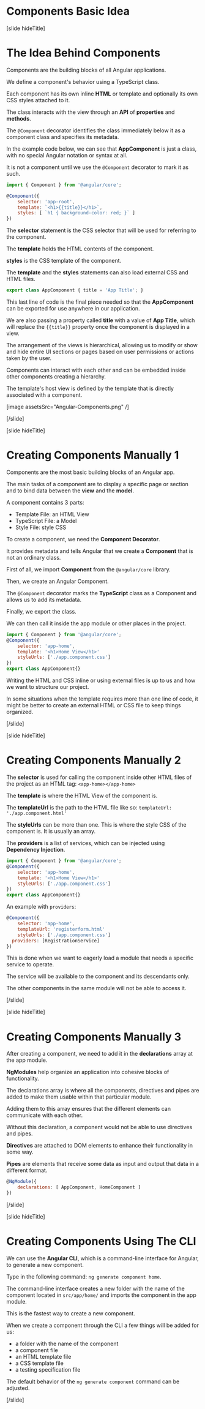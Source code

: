 # Components Basic Idea

[slide hideTitle]

# The Idea Behind Components

Components are the building blocks of all Angular applications. 

We define a component's behavior using a TypeScript class.

Each component has its own inline **HTML** or template and optionally its own CSS styles attached to it.

The class interacts with the view through an **API** of **properties** and **methods**.

The `@Component` decorator identifies the class immediately below it as a component class and specifies its metadata. 

In the example code below, we can see that **AppComponent** is just a class, with no special Angular notation or syntax at all. 

It is not a component until we use the `@Component` decorator to mark it as such.

```js
import { Component } from '@angular/core';
```

```js
@Component({
    selector: 'app-root',
    template: `<h1>{{title}}</h1>`,
    styles: [ `h1 { background-color: red; }` ]
})
```

The **selector** statement is the CSS selector that will be used for referring to the component.

The **template** holds the HTML contents of the component.


**styles** is the CSS template of the component. 

The **template** and the **styles** statements can also load external CSS and HTML files.


```js
export class AppComponent { title = 'App Title'; }
```

This last line of code is the final piece needed so that the **AppComponent** can be exported for use anywhere in our application.

We are also passing a property called **title** with a value of **App Title**, which will replace the `{{title}}` property once the component is displayed in a view.

The arrangement of the views is hierarchical, allowing us to modify or show and hide entire UI sections or pages based on user permissions or actions taken by the user.

Components can interact with each other and can be embedded inside other components creating a hierarchy.

The template's host view is defined by the template that is directly associated with a component.

[image assetsSrc="Angular-Components.png" /]

[/slide]

[slide hideTitle]

# Creating Components Manually 1

Components are the most basic building blocks of an Angular app.

The main tasks of a component are to display a specific page or section and to bind data between the **view** and the **model**.

A component contains 3 parts:

- Template File: an HTML View
- TypeScript File: a Model
- Style File: style CSS

To create a component, we need the **Component Decorator**. 

It provides metadata and tells Angular that we create a **Component** that is not an ordinary class.

First of all, we import **Component** from the `@angular/core` library. 

Then, we create an Angular Component.

The `@Component` decorator marks the **TypeScript** class as a Component and allows us to add its metadata.

Finally, we export the class.

We can then call it inside the app module or other places in the project.

```js
import { Component } from '@angular/core';
@Component({
    selector: 'app-home',
    template: '<h1>Home View</h1>'
    styleUrls: ['./app.component.css']
})
export class AppComponent{}
```

Writing the HTML and CSS inline or using external files is up to us and how we want to structure our project. 

In some situations when the template requires more than one line of code, it might be better to create an external HTML or CSS file to keep things organized.

[/slide]

[slide hideTitle]

# Creating Components Manually 2

The **selector** is used for calling the component inside other HTML files of the project as an HTML tag: `<app-home></app-home>`

The **template** is where the HTML View of the component is.


The **templateUrl** is the path to the HTML file like so: `templateUrl: './app.component.html'`

The **styleUrls** can be more than one. This is where the style CSS of the component is. It is usually an array.

The **providers** is a list of services, which can be injected using **Dependency Injection**.

```js
import { Component } from '@angular/core';
@Component({
    selector: 'app-home',
    template: '<h1>Home View</h1>'
    styleUrls: ['./app.component.css']
})
export class AppComponent{}
```

An example with `providers`:

```js
@Component({
    selector: 'app-home',
    templateUrl: 'registerform.html'
    styleUrls: ['./app.component.css']
  providers: [RegistrationService]
})
```

This is done when we want to eagerly load a module that needs a specific service to operate.

The service will be available to the component and its descendants only.

The other components in the same module will not be able to access it.

[/slide]

[slide hideTitle]

# Creating Components Manually 3

After creating a component, we need to add it in the **declarations** array at the app module.

**NgModules** help organize an application into cohesive blocks of functionality.

The declarations array is where all the components, directives and pipes are added to make them usable within that particular module.

Adding them to this array ensures that the different elements can communicate with each other.

Without this declaration, a component would not be able to use directives and pipes.

**Directives** are attached to DOM elements to enhance their functionality in some way.

**Pipes** are elements that receive some data as input and output that data in a different format.


```js
@NgModule({
    declarations: [ AppComponent, HomeComponent ]
})
```

[/slide]

[slide hideTitle]

# Creating Components Using The CLI

We can use the **Angular CLI**, which is a command-line interface for Angular, to generate a new component.

Type in the following command: `ng generate component home`.

The command-line interface creates a new folder with the name of the component located in `src/app/home/` and imports the component in the app module.

This is the fastest way to create a new component.

When we create a component through the CLI a few things will be added for us:
- a folder with the name of the component
- a component file
- an HTML template file
- a CSS template file
- a testing specification file

The default behavior of the `ng generate component` command can be adjusted.

[/slide]
